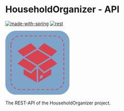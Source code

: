# HouseholdOrganizer - API
[![made-with-spring](https://img.shields.io/badge/Made%20with-Spring-7CA5C9)](https://spring.io/)
[![rest](https://img.shields.io/badge/API-REST-7CA5C9)](https://spring.io/)

<a href="./src/main/resources/img/logo.png">
<img alt="OpenGeoResearch Logo" height="200" src="./src/main/resources/img/logo.png"/>
</a>

The REST-API of the HouseholdOrganizer project.
